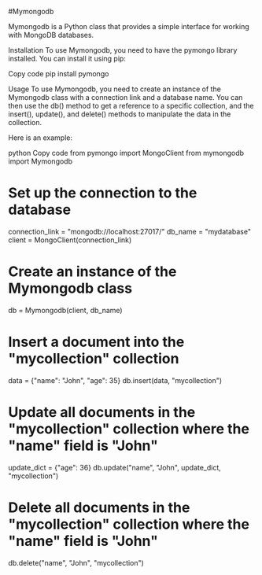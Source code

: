 #Mymongodb

Mymongodb is a Python class that provides a simple interface for working with MongoDB databases.

Installation
To use Mymongodb, you need to have the pymongo library installed. You can install it using pip:

Copy code
pip install pymongo

Usage
To use Mymongodb, you need to create an instance of the Mymongodb class with a connection link and a database name. You can then use the db() method to get a reference to a specific collection, and the insert(), update(), and delete() methods to manipulate the data in the collection.

Here is an example:

python
Copy code
from pymongo import MongoClient
from mymongodb import Mymongodb

# Set up the connection to the database
connection_link = "mongodb://localhost:27017/"
db_name = "mydatabase"
client = MongoClient(connection_link)

# Create an instance of the Mymongodb class
db = Mymongodb(client, db_name)

# Insert a document into the "mycollection" collection
data = {"name": "John", "age": 35}
db.insert(data, "mycollection")

# Update all documents in the "mycollection" collection where the "name" field is "John"
update_dict = {"age": 36}
db.update("name", "John", update_dict, "mycollection")

# Delete all documents in the "mycollection" collection where the "name" field is "John"
db.delete("name", "John", "mycollection")

